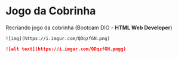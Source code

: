 # Jogo da Cobrinha

Recriando jogo da cobrinha (Bootcam DIO - **HTML Web Developer**)

```git
![img](https://i.imgur.com/QDqzfGN.png)
```

```markdown
![alt text](https://i.imgur.com/QDqzfGN.pngg)
```

